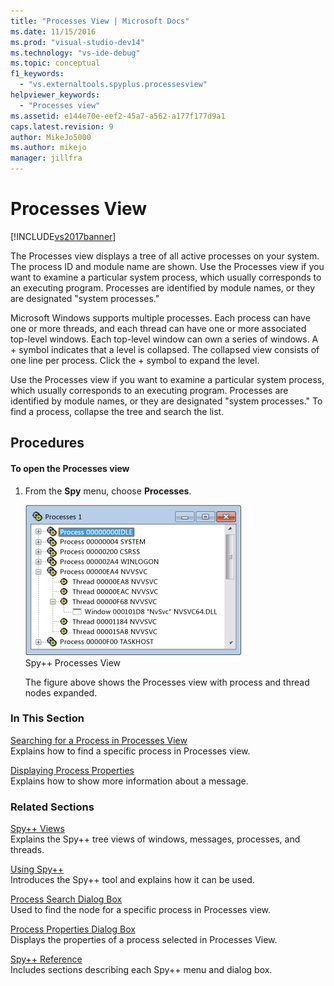 ```yaml
---
title: "Processes View | Microsoft Docs"
ms.date: 11/15/2016
ms.prod: "visual-studio-dev14"
ms.technology: "vs-ide-debug"
ms.topic: conceptual
f1_keywords: 
  - "vs.externaltools.spyplus.processesview"
helpviewer_keywords: 
  - "Processes view"
ms.assetid: e144e70e-eef2-45a7-a562-a177f177d9a1
caps.latest.revision: 9
author: MikeJo5000
ms.author: mikejo
manager: jillfra
---
```

# Processes View
[!INCLUDE[vs2017banner](../includes/vs2017banner.md)]

The Processes view displays a tree of all active processes on your system. The process ID and module name are shown. Use the Processes view if you want to examine a particular system process, which usually corresponds to an executing program. Processes are identified by module names, or they are designated "system processes."  
  
 Microsoft Windows supports multiple processes. Each process can have one or more threads, and each thread can have one or more associated top-level windows. Each top-level window can own a series of windows. A + symbol indicates that a level is collapsed. The collapsed view consists of one line per process. Click the + symbol to expand the level.  
  
 Use the Processes view if you want to examine a particular system process, which usually corresponds to an executing program. Processes are identified by module names, or they are designated "system processes." To find a process, collapse the tree and search the list.  
  
## Procedures  
  
#### To open the Processes view  
  
1. From the **Spy** menu, choose **Processes**.  
  
   ![Spy&#43;&#43; Processes View](../debugger/media/spy-processes.png "Spy++_Processes")  
   Spy++ Processes View  
  
   The figure above shows the Processes view with process and thread nodes expanded.  
  
### In This Section  
 [Searching for a Process in Processes View](../debugger/how-to-search-for-a-process-in-processes-view.md)  
 Explains how to find a specific process in Processes view.  
  
 [Displaying Process Properties](../debugger/how-to-display-process-properties.md)  
 Explains how to show more information about a message.  
  
### Related Sections  
 [Spy++ Views](../debugger/spy-increment-views.md)  
 Explains the Spy++ tree views of windows, messages, processes, and threads.  
  
 [Using Spy++](../debugger/using-spy-increment.md)  
 Introduces the Spy++ tool and explains how it can be used.  
  
 [Process Search Dialog Box](../debugger/process-search-dialog-box.md)  
 Used to find the node for a specific process in Processes view.  
  
 [Process Properties Dialog Box](../debugger/process-properties-dialog-box.md)  
 Displays the properties of a process selected in Processes View.  
  
 [Spy++ Reference](../debugger/spy-increment-reference.md)  
 Includes sections describing each Spy++ menu and dialog box.
